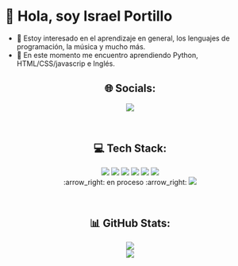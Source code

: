 # 👋 Hola, soy Israel Portillo 
- 👀 Estoy interesado en el aprendizaje en general, los lenguajes de programación, la música y mucho más. 
- 🌱 En este momento me encuentro aprendiendo Python, HTML/CSS/javascrip e Inglés.

<h2 align="center">🌐 Socials:</h2>
<p align="center">
  <img src="https://img.shields.io/badge/LinkedIn-%230077B5.svg?logo=linkedin&logoColor=white)](https://linkedin.com/in/https://www.linkedin.com/in/israel-portillo-sc/">
</p>
<br/>

<h2 align="center">💻 Tech Stack:</h2>
<p align="center">
  <img src="https://img.shields.io/badge/html5-%23E34F26.svg?style=for-the-badge&logo=html5&logoColor=white"> 
  <img src="https://img.shields.io/badge/css3-%231572B6.svg?style=for-the-badge&logo=css3&logoColor=white"> 
  <img src="https://img.shields.io/badge/python-3670A0?style=for-the-badge&logo=python&logoColor=ffdd54"> 
  <img src="https://img.shields.io/badge/sqlite-%2307405e.svg?style=for-the-badge&logo=sqlite&logoColor=white">
  <img src="https://img.shields.io/badge/Krita-203759?style=for-the-badge&logo=krita&logoColor=EEF37B"> 
  <img src="https://img.shields.io/badge/Linux-FCC624?style=for-the-badge&logo=linux&logoColor=black"> <br/>:arrow_right: en proceso :arrow_right: 
  <img src="https://img.shields.io/badge/php-%23777BB4.svg?style=for-the-badge&logo=php&logoColor=white">
</p>
<br/>

<h2 align="center">📊 GitHub Stats:</h2>
<div align="center">
  
<!-- ![](https://github-readme-stats.vercel.app/api?username=Z4Tur&theme=react&hide_border=true&include_all_commits=false&count_private=false)<br/> -->
![](https://github-readme-streak-stats.herokuapp.com/?user=Z4Tur&theme=react&hide_border=true)<br/>
![](https://github-readme-stats.vercel.app/api/top-langs/?username=Z4Tur&theme=react&hide_border=true&include_all_commits=false&count_private=false&layout=compact)

</div>
<!-- Proudly created with GPRM ( https://gprm.itsvg.in ) -->
<!---
Z4TUR/Z4TUR is a ✨ special ✨ repository because its `README.md` (this file) appears on your GitHub profile.
You can click the Preview link to take a look at your changes.
--->
  
